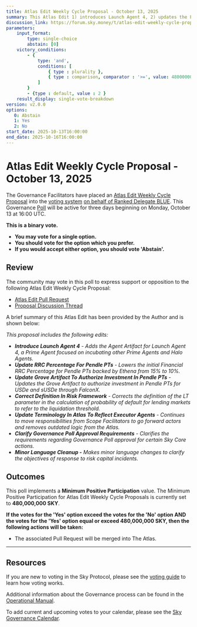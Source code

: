 ```yaml
---
title: Atlas Edit Weekly Cycle Proposal - October 13, 2025
summary: This Atlas Edit 1) introduces Launch Agent 4, 2) updates the Financial RRC Percentage for Pendle PTs, 3) updates the Grove Artifact to authorize investment in Pendle PTs, 4) corrects a definition in the Risk Framework, 5) updates terminology in the Atlas to reflect Executor Agents, 6) clarifies Governance Poll approval requirements, 7) introduces a minor language cleanup.
discussion_link: https://forum.sky.money/t/atlas-edit-weekly-cycle-proposal-week-of-2025-10-13/27311
parameters:
    input_format:
        type: single-choice
        abstain: [0]
    victory_conditions:
        - {
            type: 'and',
            conditions: [
                { type : plurality },
                { type : comparison, comparator : '>=', value: 480000000 }
            ]
        }
        - {type : default, value : 2 }
    result_display: single-vote-breakdown
version: v2.0.0
options:
   0: Abstain
   1: Yes
   2: No
start_date: 2025-10-13T16:00:00
end_date: 2025-10-16T16:00:00
---
```


# Atlas Edit Weekly Cycle Proposal - October 13, 2025

The Governance Facilitators have placed an [Atlas Edit Weekly Cycle Proposal](https://sky-atlas.powerhouse.io/A.1.10.2_Atlas_Edit_Weekly_Cycle/4a8ad9ad-5c5d-4994-9b46-f04c0e61ce59|0db30308) into the [voting system](https://vote.sky.money/polling) [on behalf of Ranked Delegate BLUE](https://forum.sky.money/t/atlas-edit-weekly-cycle-proposal-week-of-2025-10-13/27311/2). This Governance [Poll](https://sky-atlas.powerhouse.io/A.1.10.2_Atlas_Edit_Weekly_Cycle/4a8ad9ad-5c5d-4994-9b46-f04c0e61ce59|0db30308) will be active for three days beginning on Monday, October 13 at 16:00 UTC.

**This is a binary vote.**

- **You may vote for a single option.**
- **You should vote for the option which you prefer.**
- **If you would accept either option, you should vote 'Abstain'.**

## Review

The community may vote in this poll to express support or opposition to the following Atlas Edit Weekly Cycle Proposal:

- [Atlas Edit Pull Request](TBD)
- [Proposal Discussion Thread](https://forum.sky.money/t/atlas-edit-weekly-cycle-proposal-week-of-2025-10-13/27311)

A brief summary of this Atlas Edit has been provided by the Author and is shown below:

_This proposal includes the following edits:_

- _**Introduce Launch Agent 4** - Adds the Agent Artifact for Launch Agent 4, a Prime Agent focused on incubating other Prime Agents and Halo Agents._
- _**Update RRC Percentage For Pendle PTs** - Lowers the initial Financial RRC Percentage for Pendle PTs backed by Ethena from 15% to 10%._
- _**Update Grove Artifact To Authorize Investment In Pendle PTs** - Updates the Grove Artifact to authorize investment in Pendle PTs for USDe and sUSDe through FalconX._
- _**Correct Definition In Risk Framework** - Corrects the definition of the LT parameter in the calculation of probability of default for lending markets to refer to the liquidation threshold._
- _**Update Terminology In Atlas To Reflect Executor Agents** - Continues to move responsibilities from Scope Facilitators to go forward actors and removes outdated logic from the Atlas._
- _**Clarify Governance Poll Approval Requirements** - Clarifies the requirements regarding Governance Poll approval for certain Sky Core actions._
- _**Minor Language Cleanup -** Makes minor language changes to clarify the objectives of response to risk capital incidents._

## Outcomes

This poll implements a **Minimum Positive Participation** value. The Minimum Positive Participation for Atlas Edit Weekly Cycle Proposals is currently set to **480,000,000 SKY**.

**If the votes for the 'Yes' option exceed the votes for the 'No' option AND the votes for the 'Yes' option equal or exceed 480,000,000 SKY, then the following actions will be taken:**

- The associated Pull Request will be merged into The Atlas.

---

## Resources

If you are new to voting in the Sky Protocol, please see the [voting guide](https://manual.makerdao.com/governance/voting-in-makerdao/on-chain-governance) to learn how voting works.

Additional information about the Governance process can be found in the [Operational Manual](https://manual.makerdao.com).

To add current and upcoming votes to your calendar, please see the [Sky Governance Calendar](https://manual.makerdao.com/makerdao/calendars/governance-calendar).
